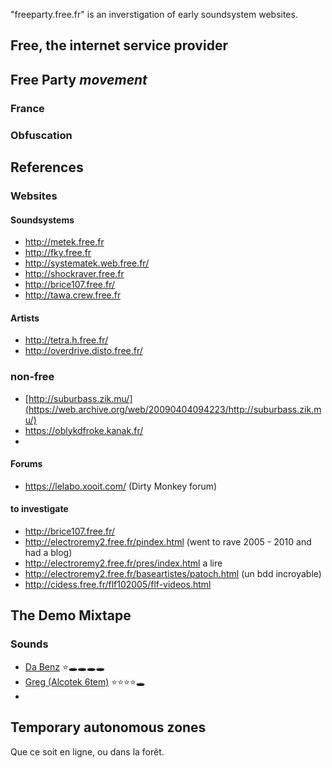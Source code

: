 "freeparty.free.fr" is an inverstigation of early soundsystem websites.

## Free, the internet service provider

## Free Party *movement*
### France

### Obfuscation


## References
### Websites
#### Soundsystems
* http://metek.free.fr
* http://fky.free.fr
* http://systematek.web.free.fr/
* http://shockraver.free.fr
* http://brice107.free.fr/
* http://tawa.crew.free.fr

#### Artists
* http://tetra.h.free.fr/
* http://overdrive.disto.free.fr/

### non-free
* [http://suburbass.zik.mu/](https://web.archive.org/web/20090404094223/http://suburbass.zik.mu/)
* https://oblykdfroke.kanak.fr/
* 

#### Forums
* https://lelabo.xooit.com/ (Dirty Monkey forum)

#### to investigate
* http://brice107.free.fr/
* http://electroremy2.free.fr/pindex.html (went to rave 2005 - 2010 and had a blog)
* http://electroremy2.free.fr/pres/index.html a lire
* http://electroremy2.free.fr/baseartistes/patoch.html (un bdd incroyable)
* http://cidess.free.fr/flf102005/flf-videos.html


## The Demo Mixtape
### Sounds
* [Da Benz](https://soundcloud.com/da-benz) ⭐🕳️🕳️🕳️🕳️
* [Greg (Alcotek 6tem)](http://overdrive.disto.free.fr/Mp3z/) ⭐⭐⭐⭐🕳️
* 


## Temporary autonomous zones
Que ce soit en ligne, ou dans la forêt.
